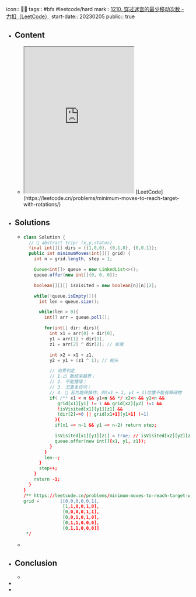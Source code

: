 icon:: 👨‍💻
tags:: #bfs #leetcode/hard 
mark:: [1210. 穿过迷宫的最少移动次数 - 力扣（LeetCode）](https://leetcode.cn/problems/minimum-moves-to-reach-target-with-rotations/)
start-date:: 20230205
public:: true

- ## Content
  - <iframe src="https://leetcode.cn/problems/minimum-moves-to-reach-target-with-rotations" style="height: 400px"></iframe>
    [LeetCode](https://leetcode.cn/problems/minimum-moves-to-reach-target-with-rotations/)
- ## Solutions
  - ```java
    class Solution {
      // 🌟 abstract trip: (x,y,status)
      final int[][] dirs = {{1,0,0}, {0,1,0}, {0,0,1}};
      public int minimumMoves(int[][] grid) {
        int n = grid.length, step = 1;
    
        Queue<int[]> queue = new LinkedList<>();
        queue.offer(new int[]{0, 0, 0});
    
        boolean[][][] isVisited = new boolean[n][n][2];
    
        while(!queue.isEmpty()){
          int len = queue.size();
    
          while(len > 0){
            int[] arr = queue.poll();
    
            for(int[] dir: dirs){
              int x1 = arr[0] + dir[0],
              y1 = arr[1] + dir[1],
              z1 = arr[2] ^ dir[2]; // 蛇尾
    
              int x2 = x1 + z1,
              y2 = y1 + (z1 ^ 1); // 蛇头
    
              // 出界判定
              // 1.⚠ 数组未越界；
              // 2. 不能撞墙；
              // 3. 无重复访问；
              // 4. 🌟 若为旋转操作，则(x1 + 1, y1 + 1)位置不能有障碍物
              if( /** x1 < n && y1<n && */ x2<n && y2<n &&
                 grid[x1][y1] != 1 && grid[x2][y2] !=1 &&
                 !isVisited[x1][y1][z1] &&
                 (dir[2]==0 || grid[x1+1][y1+1] !=1) 
                ){
                if(x1 == n-1 && y1 == n-2) return step; 
    
                isVisited[x1][y1][z1] = true; // isVisited[x2][y2][z1] = true;
                queue.offer(new int[]{x1, y1, z1});
              }
            }
            len--;
          }
          step++;
        }
        return -1;
      }
    }
    /** https://leetcode.cn/problems/minimum-moves-to-reach-target-with-rotations/comments/1909674
    grid =        [[0,0,0,0,0,1],
                   [1,1,0,0,1,0],
                   [0,0,0,0,1,1],
                   [0,0,1,0,1,0],
                   [0,1,1,0,0,0],
                   [0,1,1,0,0,0]]
     */
    ```
  -
- ## Conclusion
  -
-
-